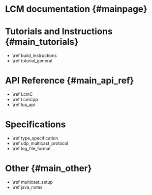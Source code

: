 LCM documentation {#mainpage}
====

# Tutorials and Instructions {#main_tutorials}

 - \ref build_instructions
 - \ref tutorial_general

# API Reference {#main_api_ref}

 - \ref LcmC
 - \ref LcmCpp
 - \ref lua_api

# Specifications

 - \ref type_specification
 - \ref udp_multicast_protocol
 - \ref log_file_format

# Other {#main_other}

 - \ref multicast_setup
 - \ref java_notes
